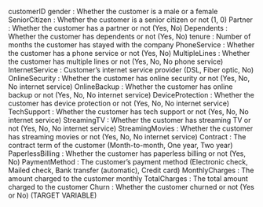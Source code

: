 customerID
gender           : Whether the customer is a male or a female
SeniorCitizen    : Whether the customer is a senior citizen or not (1, 0)
Partner          : Whether the customer has a partner or not (Yes, No)
Dependents       : Whether the customer has dependents or not (Yes, No)
tenure           : Number of months the customer has stayed with the company
PhoneService     : Whether the customer has a phone service or not (Yes, No)
MultipleLines    : Whether the customer has multiple lines or not (Yes, No, No phone service)
InternetService  : Customer’s internet service provider (DSL, Fiber optic, No)
OnlineSecurity   : Whether the customer has online security or not (Yes, No, No internet service)
OnlineBackup     : Whether the customer has online backup or not (Yes, No, No internet service)
DeviceProtection : Whether the customer has device protection or not (Yes, No, No internet service)
TechSupport      : Whether the customer has tech support or not (Yes, No, No internet service)
StreamingTV      : Whether the customer has streaming TV or not (Yes, No, No internet service)
StreamingMovies  : Whether the customer has streaming movies or not (Yes, No, No internet service)
Contract         : The contract term of the customer (Month-to-month, One year, Two year)
PaperlessBilling : Whether the customer has paperless billing or not (Yes, No)
PaymentMethod    : The customer’s payment method (Electronic check, Mailed check, Bank transfer (automatic), Credit card)
MonthlyCharges   : The amount charged to the customer monthly
TotalCharges     : The total amount charged to the customer
Churn            : Whether the customer churned or not (Yes or No) (TARGET VARIABLE)